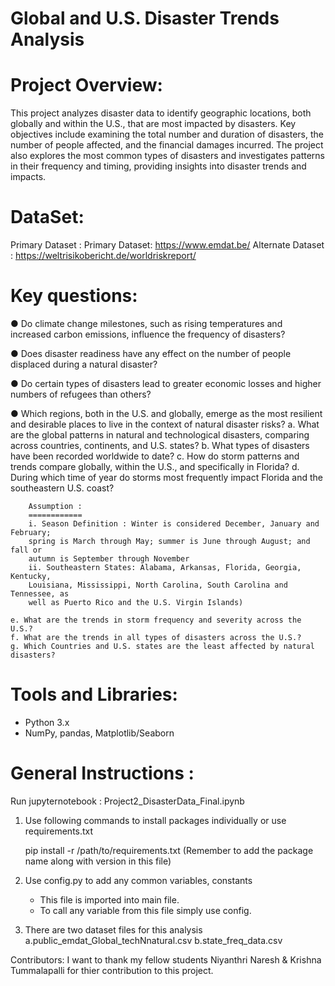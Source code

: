 # Global and U.S. Disaster Trends Analysis

Project Overview:
=================
This project analyzes disaster data to identify geographic locations, both globally and within the U.S., that are most impacted by disasters. Key objectives include examining the total number and duration of disasters, the number of people affected, and the financial damages incurred. The project also explores the most common types of disasters and investigates patterns in their frequency and timing, providing insights into disaster trends and impacts.

DataSet:
=======
Primary Dataset : Primary Dataset: https://www.emdat.be/
Alternate Dataset : https://weltrisikobericht.de/worldriskreport/

Key questions:
=============
● Do climate change milestones, such as rising temperatures and increased carbon
emissions, influence the frequency of disasters?

● Does disaster readiness have any effect on the number of people displaced during a
natural disaster?

● Do certain types of disasters lead to greater economic losses and higher numbers of
refugees than others?

● Which regions, both in the U.S. and globally, emerge as the most resilient and desirable
places to live in the context of natural disaster risks?
    a. What are the global patterns in natural and technological disasters, comparing
    across countries, continents, and U.S. states?
    b. What types of disasters have been recorded worldwide to date?
    c. How do storm patterns and trends compare globally, within the U.S., and
    specifically in Florida?
    d. During which time of year do storms most frequently impact Florida and the
    southeastern U.S. coast?

        Assumption :
        ============
        i. Season Definition : Winter is considered December, January and February;
        spring is March through May; summer is June through August; and fall or
        autumn is September through November
        ii. Southeastern States: Alabama, Arkansas, Florida, Georgia, Kentucky,
        Louisiana, Mississippi, North Carolina, South Carolina and Tennessee, as
        well as Puerto Rico and the U.S. Virgin Islands)
        
    e. What are the trends in storm frequency and severity across the U.S.?
    f. What are the trends in all types of disasters across the U.S.?
    g. Which Countries and U.S. states are the least affected by natural disasters?


Tools and Libraries:
===================
- Python 3.x
- NumPy, pandas, Matplotlib/Seaborn


General Instructions : 
=====================

Run jupyternotebook : Project2_DisasterData_Final.ipynb

1. Use following commands to install packages individually or use requirements.txt

    pip install -r /path/to/requirements.txt
    (Remember to add the package name along with version in this file)

2. Use config.py to add any common variables, constants 
    - This file is imported into main file.
    - To call any variable from this file simply use config.<variable name>

3. There are two dataset files for this analysis 
    a.public_emdat_Global_techNnatural.csv 
    b.state_freq_data.csv


Contributors: 
I want to thank my fellow students Niyanthri Naresh & Krishna Tummalapalli for thier contribution to this project. 
